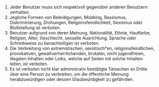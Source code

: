 1.  Jeder Benutzer muss sich respektvoll gegenüber anderen Benutzern verhalten.
2.  Jegliche Formen von Beleidigungen, Mobbing, Rassismus, Diskriminierung, Drohungen, Religionsfeindlichkeit, Sexismus oder Bloßstellung ist verboten.
3.  Benutzer aufgrund von deren Meinung, Nationalität, Ethnie, Hautfarbe, Religion, Alter, Geschlecht, sexuelle Ausrichtung, Sprache oder Schreibweise zu benachteiligen ist verboten.
4.  Die Verbreitung von extremistischen, sexistisch*en, religionsfeindlichen, provokativen, gewaltverherrlichenden, brutalen, nicht jugendfreien, illegalen Inhalten oder Links, welche auf Seiten mit solche Inhalten leiten, ist verboten.
5.  Es ist verboten nicht klar administrativ bestätigte Tatsachen an Dritte über eine Person zu verbreiten, um die öffentliche Meinung herabzuwürdigen oder dessen Glaubwürdigkeit zu gefährden.